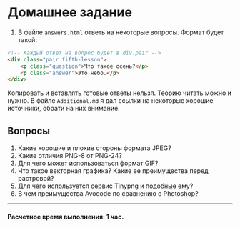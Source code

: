 # Домашнее задание

1. В файле `answers.html` ответь на некоторые вопросы. Формат будет такой:

```html
<!-- Каждый ответ на вопрос будет в div.pair -->
<div class="pair fifth-lesson">
    <p class="question">Что такое осень?</p>
    <p class="answer">Это небо.</p>
</div>
``` 

Копировать и вставлять готовые ответы нельзя. Теорию читать можно и нужно. В файле `Additional.md` я дал ссылки на некоторые хорошие источники, обрати на них внимание.

## Вопросы

1. Какие хорошие и плохие стороны формата JPEG?
1. Какие отличия PNG-8 от PNG-24?
1. Для чего может использоваться формат GIF?
1. Что такое векторная графика? Какие ее преимущества перед растровой?
1. Для чего используется сервис Tinypng и подобные ему?
1. В чем преимущества Avocode по сравнению с Photoshop?

---
#### Расчетное время выполнения: 1 час.
